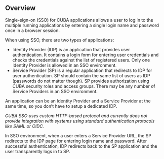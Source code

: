 ## Overview
Single-sign-on (SSO) for CUBA applications allows a user to log in to the multiple running applications by entering a single login name and password once in a browser session.

When using SSO, there are two types of applications:

*   Identity Provider (IDP) is an application that provides user authentication. It contains a login form for entering user credentials and checks the credentials against the list of registered users. Only one Identity Provider is allowed in an SSO environment.
*   Service Provider (SP) is a regular application that redirects to IDP for user authentication. SP should contain the same list of users as IDP (passwords do not matter though). SP provides authorization using CUBA security roles and access groups. There may be any number of Service Providers in an SSO environment.

An application can be an Identity Provider and a Service Provider at the same time, so you don’t have to setup a dedicated IDP.

_CUBA SSO uses custom HTTP-based protocol and currently does not provide integration with systems using standard authentication protocols like SAML or OIDC._

In SSO environment, when a user enters a Service Provider URL, the SP redirects to the IDP page for entering login name and password. After successful authentication, IDP redirects back to the SP application and the user transparently logs in to SP.